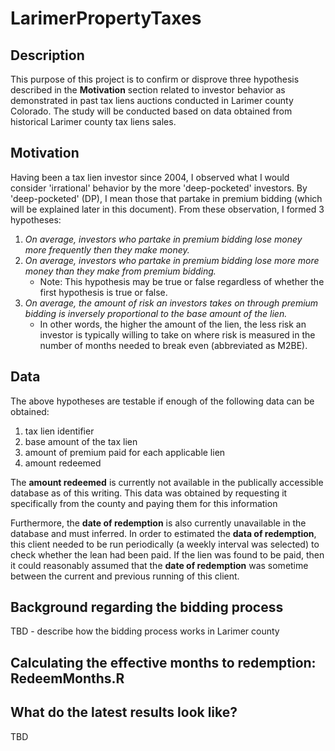 # LarimerPropertyTaxes

## Description
This purpose of this project is to confirm or disprove three hypothesis described in the **Motivation** section related to investor behavior as demonstrated in past tax liens auctions conducted in Larimer county Colorado.  The study will be conducted based on data obtained from historical Larimer county tax liens sales.

## Motivation
Having been a tax lien investor since 2004, I observed what I would consider 'irrational' behavior by the more 'deep-pocketed' investors.  By 'deep-pocketed' (DP), I mean those that partake in premium bidding (which will be explained later in this document).  From these observation, I formed 3 hypotheses:

1. _On average, investors who partake in premium bidding lose money more frequently then they make money._
2. _On average, investors who partake in premium bidding lose more more money than they make from premium bidding._
     - Note: This hypothesis may be true or false regardless of whether the first hypothesis is true or false.
3. _On average, the amount of risk an investors takes on through premium bidding is inversely proportional to the base amount of the lien._
     - In other words, the higher the amount of the lien, the less risk an investor is typically willing to take on where risk is measured in the number of months needed to break even (abbreviated as M2BE).

## Data
The above hypotheses are testable if enough of the following data can be obtained:

1. tax lien identifier
2. base amount of the tax lien
3. amount of premium paid for each applicable lien
4. amount redeemed

The **amount redeemed** is currently not available in the publically accessible database as of this writing. This data was obtained by requesting it specifically from the county and paying them for this information

Furthermore, the **date of redemption** is also currently unavailable in the database and must inferred.  In order to estimated the **data of redemption**, this client needed to be run periodically (a weekly interval was selected) to check whether the lean had been paid.  If the lien was found to be paid, then it could reasonably assumed that the **date of redemption** was sometime between the current and previous running of this client.

## Background regarding the bidding process

TBD - describe how the bidding process works in Larimer county

## Calculating the effective months to redemption: RedeemMonths.R


## What do the latest results look like?

TBD
